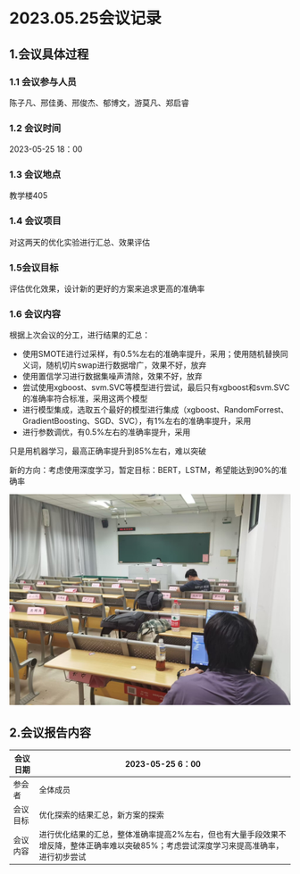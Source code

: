 # 2023.05.25会议记录

## 1.会议具体过程

### 1.1 会议参与人员

陈子凡、邢佳勇、邢俊杰、郁博文，游莫凡、郑启睿

### 1.2 会议时间

2023-05-25 18：00

### 1.3 会议地点

教学楼405

### 1.4 会议项目

对这两天的优化实验进行汇总、效果评估

### 1.5会议目标

评估优化效果，设计新的更好的方案来追求更高的准确率

### 1.6 会议内容

根据上次会议的分工，进行结果的汇总：

- 使用SMOTE进行过采样，有0.5%左右的准确率提升，采用；使用随机替换同义词，随机切片swap进行数据增广，效果不好，放弃
- 使用置信学习进行数据集噪声清除，效果不好，放弃
- 尝试使用xgboost、svm.SVC等模型进行尝试，最后只有xgboost和svm.SVC的准确率符合标准，采用这两个模型
- 进行模型集成，选取五个最好的模型进行集成（xgboost、RandomForrest、GradientBoosting、SGD、SVC），有1%左右的准确率提升，采用
- 进行参数调优，有0.5%左右的准确率提升，采用

只是用机器学习，最高正确率提升到85%左右，难以突破

新的方向：考虑使用深度学习，暂定目标：BERT，LSTM，希望能达到90%的准确率

![](../img/2023-05-25.jpg)

## 2.会议报告内容

| 会议日期 | 2023-05-25 6：00                                             |
| -------- | ------------------------------------------------------------ |
| 参会者   | 全体成员                                                     |
| 会议目标 | 优化探索的结果汇总，新方案的探索                             |
| 会议内容 | 进行优化结果的汇总，整体准确率提高2%左右，但也有大量手段效果不增反降，整体正确率难以突破85%；考虑尝试深度学习来提高准确率，进行初步尝试 |

